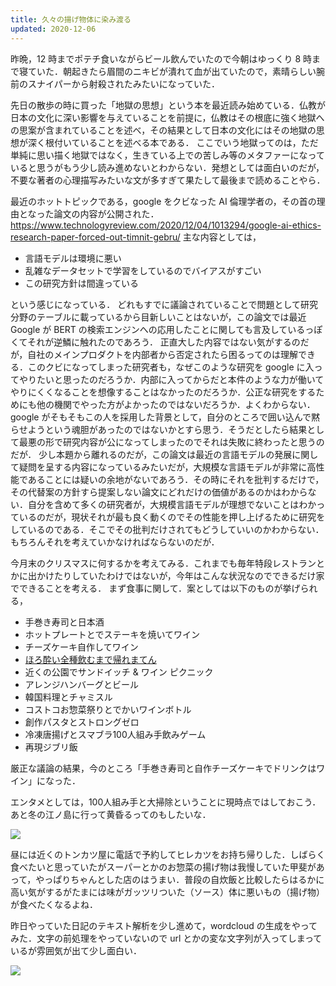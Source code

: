 ```yaml
---
title: 久々の揚げ物体に染み渡る
updated: 2020-12-06
---
```


昨晩，12 時までポテチ食いながらビール飲んでいたので今朝はゆっくり 8 時まで寝ていた．朝起きたら眉間のニキビが潰れて血が出ていたので，素晴らしい腕前のスナイパーから射殺されたみたいになっていた．

先日の散歩の時に買った「地獄の思想」という本を最近読み始めている．仏教が日本の文化に深い影響を与えていることを前提に，仏教はその根底に強く地獄への思案が含まれていることを述べ，その結果として日本の文化にはその地獄の思想が深く根付いていることを述べる本である．
ここでいう地獄ってのは，ただ単純に思い描く地獄ではなく，生きている上での苦しみ等のメタファーになっていると思うがもう少し読み進めないとわからない．発想としては面白いのだが，不要な著者の心理描写みたいな文が多すぎて果たして最後まで読めることやら．

最近のホットトピックである，google をクビなった AI 倫理学者の，その首の理由となった論文の内容が公開された．
https://www.technologyreview.com/2020/12/04/1013294/google-ai-ethics-research-paper-forced-out-timnit-gebru/
主な内容としては，

- 言語モデルは環境に悪い
- 乱雑なデータセットで学習をしているのでバイアスがすごい
- この研究方針は間違っている

という感じになっている．
どれもすでに議論されていることで問題として研究分野のテーブルに載っているから目新しいことはないが，この論文では最近 Google が BERT の検索エンジンへの応用したことに関しても言及しているっぽくてそれが逆鱗に触れたのであろう．
正直大した内容ではない気がするのだが，自社のメインプロダクトを内部者から否定されたら困るってのは理解できる．このクビになってしまった研究者も，なぜこのような研究を google に入ってやりたいと思ったのだろうか．内部に入ってからだと本件のような力が働いてやりにくくなることを想像することはなかったのだろうか．公正な研究をするためにも他の機関でやった方がよかったのではないだろうか．よくわからない．
google がそもそもこの人を採用した背景として，自分のところで囲い込んで黙らせようという魂胆があったのではないかとすら思う．そうだとしたら結果として最悪の形で研究内容が公になってしまったのでそれは失敗に終わったと思うのだが．
少し本題から離れるのだが，この論文は最近の言語モデルの発展に関して疑問を呈する内容になっているみたいだが，大規模な言語モデルが非常に高性能であることには疑いの余地がないであろう．その時にそれを批判するだけで，その代替案の方針すら提案しない論文にどれだけの価値があるのかはわからない．自分を含めて多くの研究者が，大規模言語モデルが理想でないことはわかっているのだが，現状それが最も良く動くのでその性能を押し上げるために研究をしているのである．そこでその批判だけされてもどうしていいのかわからない．もちろんそれを考えていかなければならないのだが．

今月末のクリスマスに何するかを考えてみる．これまでも毎年特段レストランとかに出かけたりしていたわけではないが，今年はこんな状況なのでできるだけ家でできることを考える．
まず食事に関して．案としては以下のものが挙げられる，

- 手巻き寿司と日本酒
- ホットプレートとでステーキを焼いてワイン
- チーズケーキ自作してワイン
- [ほろ酔い全種飲むまで帰れまてん](https://www.youtube.com/watch?v=Zz-ltAp-sHc&t=676s)
- 近くの公園でサンドイッチ & ワイン ピクニック
- アレンジハンバーグとビール
- 韓国料理とチャミスル
- コストコお惣菜祭りとでかいワインボトル
- 創作パスタとストロングゼロ
- 冷凍唐揚げとスマブラ100人組み手飲みゲーム
- 再現ジブリ飯

厳正な議論の結果，今のところ「手巻き寿司と自作チーズケーキでドリンクはワイン」になった．

エンタメとしては，100人組み手と大掃除ということに現時点ではしておこう．あと冬の江ノ島に行って黄昏るってのもしたいな．

![](https://lh3.googleusercontent.com/pw/ACtC-3eVOMc547q9Z7Gip457wcoaJTyR51FyMDN_by-P_-sdklz7Ds_SfDTJaR9CSLs4BcBdkK-_LjI8Rc9mYap37nd9849XJbMNHi3xgG2kS2ezeAPmkJriWNUEJvQP4OLQJbEzFNiTgB9vQPZLNPy4PCNaHw=w2043-h1532-no?authuser=0)

昼には近くのトンカツ屋に電話で予約してヒレカツをお持ち帰りした．しばらく食べたいと思っていたがスーパーとかのお惣菜の揚げ物は我慢していた甲斐があって，やっぱりちゃんとした店のはうまい．普段の自炊飯と比較したらはるかに高い気がするがたまには味がガッツリついた（ソース）体に悪いもの（揚げ物）が食べたくなるよね．

昨日やっていた日記のテキスト解析を少し進めて，wordcloud の生成をやってみた．文字の前処理をやっていないので url とかの変な文字列が入ってしまっているが雰囲気が出て少し面白い．

![](https://lh3.googleusercontent.com/pw/ACtC-3fT71zGzHP_e7i4wrR-arBoxqPDtTlJhfzgFX9__LYlXIuZO0hW8x75K3c2a5LM50FPE3xqhqyXy6pqSJRZKJkm_wjq-mmAIGUM9aqE9PnLwNiibT5JLeH16E5mB8JAKlrnpFfHNFn5ftC-E2G7eYjhhg=w1280-h960-no?authuser=0)
